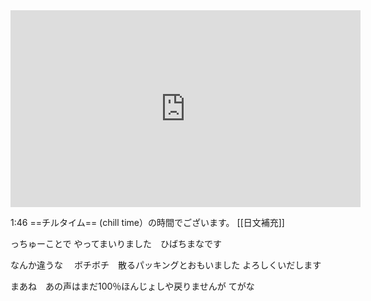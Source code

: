 <iframe width="560" height="315" src="https://www.youtube.com/embed/lhpUrsc8Qm0" title="YouTube video player" frameborder="0" allow="accelerometer; autoplay; clipboard-write; encrypted-media; gyroscope; picture-in-picture; web-share" allowfullscreen></iframe>

1:46
==チルタイム== (chill time）の時間でございます。
[[日文補充]]

っちゅーことで やってまいりました　ひばちまなです

なんか違うな　
ボチボチ　散るパッキングとおもいました
よろしくいだします

まあね　あの声はまだ100％ほんじょしや戻りませんが
てがな　